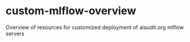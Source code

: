 # custom-mlflow-overview
Overview of resources for customized deployment of aiaudit.org mlflow servers
